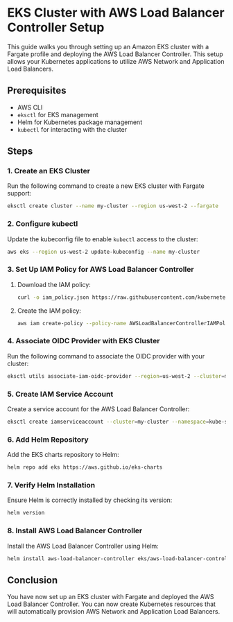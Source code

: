 # EKS Cluster with AWS Load Balancer Controller Setup

This guide walks you through setting up an Amazon EKS cluster with a Fargate profile and deploying the AWS Load Balancer Controller. This setup allows your Kubernetes applications to utilize AWS Network and Application Load Balancers.

## Prerequisites

- AWS CLI
- `eksctl` for EKS management
- Helm for Kubernetes package management
- `kubectl` for interacting with the cluster

## Steps

### 1. Create an EKS Cluster

Run the following command to create a new EKS cluster with Fargate support:

```bash
eksctl create cluster --name my-cluster --region us-west-2 --fargate
```

### 2. Configure kubectl

Update the kubeconfig file to enable `kubectl` access to the cluster:

```bash
aws eks --region us-west-2 update-kubeconfig --name my-cluster
```

### 3. Set Up IAM Policy for AWS Load Balancer Controller

1. Download the IAM policy:

    ```bash
    curl -o iam_policy.json https://raw.githubusercontent.com/kubernetes-sigs/aws-load-balancer-controller/main/docs/install/iam_policy.json
    ```

2. Create the IAM policy:

    ```bash
    aws iam create-policy --policy-name AWSLoadBalancerControllerIAMPolicy --policy-document file://iam_policy.json
    ```

### 4. Associate OIDC Provider with EKS Cluster

Run the following command to associate the OIDC provider with your cluster:

```bash
eksctl utils associate-iam-oidc-provider --region=us-west-2 --cluster=my-cluster --approve
```

### 5. Create IAM Service Account

Create a service account for the AWS Load Balancer Controller:

```bash
eksctl create iamserviceaccount --cluster=my-cluster --namespace=kube-system --name=aws-load-balancer-controller --attach-policy-arn=arn:aws:iam::767397783285:policy/AWSLoadBalancerControllerIAMPolicy --override-existing-serviceaccounts --approve
```

### 6. Add Helm Repository

Add the EKS charts repository to Helm:

```bash
helm repo add eks https://aws.github.io/eks-charts
```

### 7. Verify Helm Installation

Ensure Helm is correctly installed by checking its version:

```bash
helm version
```

### 8. Install AWS Load Balancer Controller

Install the AWS Load Balancer Controller using Helm:

```bash
helm install aws-load-balancer-controller eks/aws-load-balancer-controller -n kube-system --set clusterName=my-cluster --set serviceAccount.create=false --set serviceAccount.name=aws-load-balancer-controller --set region=us-west-2 --set vpcId=vpc-0ff6897075c1d1efa
```

## Conclusion

You have now set up an EKS cluster with Fargate and deployed the AWS Load Balancer Controller. You can now create Kubernetes resources that will automatically provision AWS Network and Application Load Balancers.


